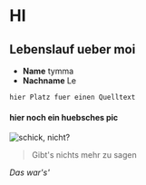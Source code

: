 # HI
## Lebenslauf ueber moi 
- **Name** tymma
- **Nachname** Le

`hier Platz fuer einen Quelltext`

#### hier noch ein huebsches pic

![schick, nicht?](https://images-na.ssl-images-amazon.com/images/I/71Ueus+IfnL._SX268_.jpg)

> Gibt's nichts mehr zu sagen

*Das war's'*
